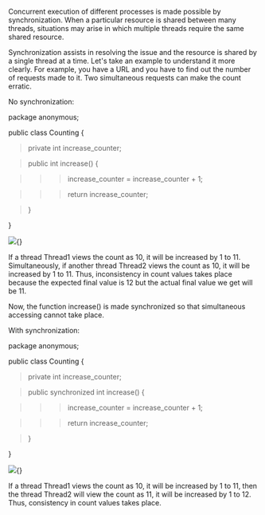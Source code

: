 Concurrent execution of different processes is made possible by
synchronization. When a particular resource is shared between many
threads, situations may arise in which multiple threads require the same
shared resource.

Synchronization assists in resolving the issue and the resource is
shared by a single thread at a time. Let's take an example to understand
it more clearly. For example, you have a URL and you have to find out
the number of requests made to it. Two simultaneous requests can make
the count erratic.

No synchronization:

package anonymous;

public class Counting {

> private int increase_counter;

> public int increase() {

>>> increase_counter = increase_counter + 1;

>>> return increase_counter;

> }

}

![](image23.png){}

If a thread Thread1 views the count as 10, it will be increased by 1 to
11. Simultaneously, if another thread Thread2 views the count as 10, it
will be increased by 1 to 11. Thus, inconsistency in count values takes
place because the expected final value is 12 but the actual final value
we get will be 11.

Now, the function increase() is made synchronized so that simultaneous
accessing cannot take place.

With synchronization:

package anonymous;

public class Counting {

> private int increase_counter;

> public synchronized int increase() {

>>> increase_counter = increase_counter + 1;

>>> return increase_counter;

> }

}

![](image24.png){}

If a thread Thread1 views the count as 10, it will be increased by 1 to
11, then the thread Thread2 will view the count as 11, it will be
increased by 1 to 12. Thus, consistency in count values takes place.